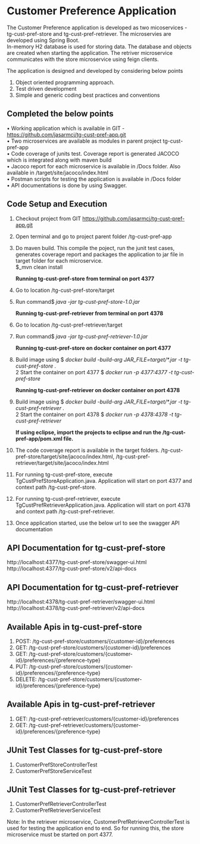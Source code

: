 
Customer Preference Application 
======================================  
The Customer Preference application is developed as two micoservices - tg-cust-pref-store and tg-cust-pref-retriever. The microservies are developed using Spring Boot.  
In-memory H2 database is used for storing data. The database and objects are created when starting the application. 
The retriver microservice communicates with the store microservice using feign clients.  

The application is designed and developed by considering below points  

1.	Object oriented programming approach.  
2.	Test driven development   
3.	Simple and generic coding best practices and conventions  



Completed the below points  
--------------------------  

•	Working application which is available in GIT - https://github.com/jasarmcj/tg-cust-pref-app.git  
•	Two microservices are available as modules in parent project tg-cust-pref-app  
•	Code coverage of junits test. Coverage report is generated JACOCO which is integrated along with maven build  
•	Jacoco report for each microservice is available in /Docs folder. Also available in <Service>/target/site/jacoco/index.html  
•	Postman scripts for testing the application is available in /Docs folder  
•	API documentations is done by using Swagger.  



Code Setup and Execution  
------------------------  

1.	Checkout project from GIT https://github.com/jasarmcj/tg-cust-pref-app.git   
2.	Open terminal and go to project parent folder /tg-cust-pref-app  
3.	Do maven build. This compile the poject, run the junit test cases, generates coverage report and packages the application to jar file in target folder for each microservice.  
	$_mvn clean install 
	
	**Running tg-cust-pref-store from terminal on port 4377**  
1.	Go to location /tg-cust-pref-store/target   
2.	Run command$ _java -jar tg-cust-pref-store-1.0.jar_    

	**Running tg-cust-pref-retriever from terminal on port 4378**   
1.	Go to location /tg-cust-pref-retriever/target  
2.	Run command$ _java -jar tg-cust-pref-retriever-1.0.jar_   
	
	**Running tg-cust-pref-store on docker container on port 4377**   
1.	Build image using $ _docker build -build-arg JAR_FILE=target/*.jar -t tg-cust-pref-store ._   
2	Start the container on port 4377 $ _docker run -p 4377:4377 -t tg-cust-pref-store_  

	**Running tg-cust-pref-retriever on docker container on port 4378**  
1.	Build image using $ _docker build -build-arg JAR_FILE=target/*.jar -t tg-cust-pref-retriever ._   
2	Start the container on port 4378 $ _docker run -p 4378:4378 -t tg-cust-pref-retriever_   
	
	**If using eclipse, import the projects to eclipse and run the /tg-cust-pref-app/pom.xml file.**  
	
1.  The code coverage report is available in the target folders. /tg-cust-pref-store/target/site/jacoco/index.html, /tg-cust-pref-retriever/target/site/jacoco/index.html	
2.	For running tg-cust-pref-store, execute TgCustPrefStoreApplication.java. Application will start on port 4377 and context path /tg-cust-pref-store.  
3.	For running tg-cust-pref-retriever, execute TgCustPrefRetrieverApplication.java. Application will start on port 4378 and context path /tg-cust-pref-retriever.  
4.  Once application started, use the below url to see the swagger API documentation   


API Documentation for tg-cust-pref-store   
----------------------------------------  
http://localhost:4377/tg-cust-pref-store/swagger-ui.html    
http://localhost:4377/tg-cust-pref-store/v2/api-docs  


API Documentation for tg-cust-pref-retriever   
--------------------------------------------   
http://localhost:4378/tg-cust-pref-retriever/swagger-ui.html  
http://localhost:4378/tg-cust-pref-retriever/v2/api-docs 



Available Apis in tg-cust-pref-store   
------------------------------------  
1.	POST: /tg-cust-pref-store/customers/{customer-id}/preferences  
2.	GET: /tg-cust-pref-store/customers/{customer-id}/preferences   
3.	GET: /tg-cust-pref-store/customers/{customer-id}/preferences/{preference-type}  
4.	PUT: /tg-cust-pref-store/customers/{customer-id}/preferences/{preference-type}  
5.	DELETE: /tg-cust-pref-store/customers/{customer-id}/preferences/{preference-type}  

Available Apis in tg-cust-pref-retriever  
----------------------------------------  
1.	GET: /tg-cust-pref-retriever/customers/{customer-id}/preferences  
2.	GET: /tg-cust-pref-retriever/customers/{customer-id}/preferences/{preference-type}  

JUnit Test Classes for tg-cust-pref-store  
------------------------------------------  
1.  CustomerPrefStoreControllerTest  
2.  CustomerPrefStoreServiceTest   

JUnit Test Classes for tg-cust-pref-retriever  
------------------------------------------ 
1.  CustomerPrefRetrieverControllerTest   
1.  CustomerPrefRetrieverServiceTest  


Note: In the retriever microservice, CustomerPrefRetrieverControllerTest is used for testing the application end to end. So for running this, the store microservice must be started on port 4377.







